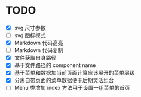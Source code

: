 # TODO

- [x] svg 尺寸参数
- [ ] svg 图标模式
- [x] Markdown 代码高亮
- [ ] Markdown 代码复制
- [x] 文件获取自身路径
- [x] 基于文件路径的 component name
- [x] 基于菜单和数据加当前页面计算应该展开的菜单层级
- [x] 分离自带页面的菜单数据便于后期灵活组合
- [ ] Menu 类增加 index 方法用于设置一组菜单的首页

